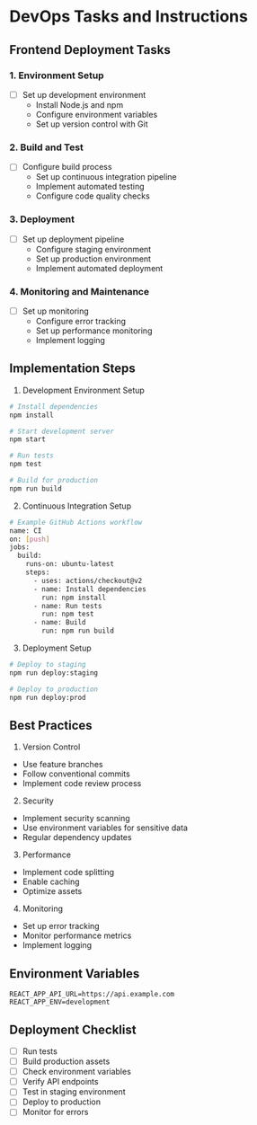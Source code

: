 # DevOps Tasks and Instructions

## Frontend Deployment Tasks

### 1. Environment Setup
- [ ] Set up development environment
  - Install Node.js and npm
  - Configure environment variables
  - Set up version control with Git

### 2. Build and Test
- [ ] Configure build process
  - Set up continuous integration pipeline
  - Implement automated testing
  - Configure code quality checks

### 3. Deployment
- [ ] Set up deployment pipeline
  - Configure staging environment
  - Set up production environment
  - Implement automated deployment

### 4. Monitoring and Maintenance
- [ ] Set up monitoring
  - Configure error tracking
  - Set up performance monitoring
  - Implement logging

## Implementation Steps

1. Development Environment Setup
```bash
# Install dependencies
npm install

# Start development server
npm start

# Run tests
npm test

# Build for production
npm run build
```

2. Continuous Integration Setup
```bash
# Example GitHub Actions workflow
name: CI
on: [push]
jobs:
  build:
    runs-on: ubuntu-latest
    steps:
      - uses: actions/checkout@v2
      - name: Install dependencies
        run: npm install
      - name: Run tests
        run: npm test
      - name: Build
        run: npm run build
```

3. Deployment Setup
```bash
# Deploy to staging
npm run deploy:staging

# Deploy to production
npm run deploy:prod
```

## Best Practices

1. Version Control
- Use feature branches
- Follow conventional commits
- Implement code review process

2. Security
- Implement security scanning
- Use environment variables for sensitive data
- Regular dependency updates

3. Performance
- Implement code splitting
- Enable caching
- Optimize assets

4. Monitoring
- Set up error tracking
- Monitor performance metrics
- Implement logging

## Environment Variables
```
REACT_APP_API_URL=https://api.example.com
REACT_APP_ENV=development
```

## Deployment Checklist
- [ ] Run tests
- [ ] Build production assets
- [ ] Check environment variables
- [ ] Verify API endpoints
- [ ] Test in staging environment
- [ ] Deploy to production
- [ ] Monitor for errors
